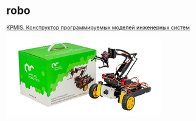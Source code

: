 # robo

[KPMIS. Конструктор программируемых моделей инженерных систем ](https://github.com/temkiiiiin/robo/tree/main/appliedrobotics/kpmis)


![kpmis](appliedrobotics/kpmis/kpmis.jpg)

